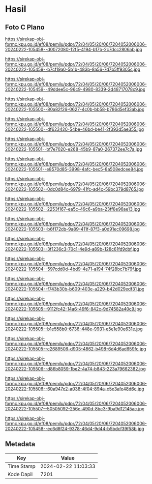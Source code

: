 # Hasil

## Foto C Plano

https://sirekap-obj-formc.kpu.go.id/ef08/pemilu/pdpr/72/04/05/20/06/7204052006006-20240222-105458--d0072080-12f5-4194-b17b-2c7dcc2806ab.jpg

https://sirekap-obj-formc.kpu.go.id/ef08/pemilu/pdpr/72/04/05/20/06/7204052006006-20240222-105459--b7cf19a0-5b1b-483b-8a56-7d7b5ff9305c.jpg

https://sirekap-obj-formc.kpu.go.id/ef08/pemilu/pdpr/72/04/05/20/06/7204052006006-20240222-105459--49ddee5c-96c9-4980-8339-2d48717078c9.jpg

https://sirekap-obj-formc.kpu.go.id/ef08/pemilu/pdpr/72/04/05/20/06/7204052006006-20240222-105500--80a82f26-0627-4c0b-bb58-b786d5ef33ab.jpg

https://sirekap-obj-formc.kpu.go.id/ef08/pemilu/pdpr/72/04/05/20/06/7204052006006-20240222-105500--df623420-54be-46bd-be41-2f393d5ae355.jpg

https://sirekap-obj-formc.kpu.go.id/ef08/pemilu/pdpr/72/04/05/20/06/7204052006006-20240222-105501--bf7e7020-e268-45b9-87a0-267372ee7c7a.jpg

https://sirekap-obj-formc.kpu.go.id/ef08/pemilu/pdpr/72/04/05/20/06/7204052006006-20240222-105501--e8570d85-3998-4afc-bec5-8a508edcee84.jpg

https://sirekap-obj-formc.kpu.go.id/ef08/pemilu/pdpr/72/04/05/20/06/7204052006006-20240222-105502--0dc0d84c-6979-41fc-ad4c-59bc379d8765.jpg

https://sirekap-obj-formc.kpu.go.id/ef08/pemilu/pdpr/72/04/05/20/06/7204052006006-20240222-105502--2253f167-ea5c-49c6-a9ba-23ff8e96ae13.jpg

https://sirekap-obj-formc.kpu.go.id/ef08/pemilu/pdpr/72/04/05/20/06/7204052006006-20240222-105503--b6f172db-9a89-411f-87f3-a0d91ec09698.jpg

https://sirekap-obj-formc.kpu.go.id/ef08/pemilu/pdpr/72/04/05/20/06/7204052006006-20240222-105503--3f1236c3-70c1-4e9d-a89b-128c61fd9dbf.jpg

https://sirekap-obj-formc.kpu.go.id/ef08/pemilu/pdpr/72/04/05/20/06/7204052006006-20240222-105504--597cdd0d-4bd9-4e71-a194-74f28bc7b79f.jpg

https://sirekap-obj-formc.kpu.go.id/ef08/pemilu/pdpr/72/04/05/20/06/7204052006006-20240222-105504--f743b30b-b609-403e-a229-b42d029edf31.jpg

https://sirekap-obj-formc.kpu.go.id/ef08/pemilu/pdpr/72/04/05/20/06/7204052006006-20240222-105505--9112fc42-14a6-49f6-842c-9d74582a40c9.jpg

https://sirekap-obj-formc.kpu.go.id/ef08/pemilu/pdpr/72/04/05/20/06/7204052006006-20240222-105505--b1e558b0-6736-448e-9931-e5e1e90e631e.jpg

https://sirekap-obj-formc.kpu.go.id/ef08/pemilu/pdpr/72/04/05/20/06/7204052006006-20240222-105505--c2689506-d905-4862-b498-6d4d6ad659fc.jpg

https://sirekap-obj-formc.kpu.go.id/ef08/pemilu/pdpr/72/04/05/20/06/7204052006006-20240222-105506--d86b8059-1be2-4a74-b843-223a79662382.jpg

https://sirekap-obj-formc.kpu.go.id/ef08/pemilu/pdpr/72/04/05/20/06/7204052006006-20240222-105506--60a947e2-a038-4f04-894a-c5e3afe48d6c.jpg

https://sirekap-obj-formc.kpu.go.id/ef08/pemilu/pdpr/72/04/05/20/06/7204052006006-20240222-105507--50505092-256e-490d-8bc3-9ba9d12145ac.jpg

https://sirekap-obj-formc.kpu.go.id/ef08/pemilu/pdpr/72/04/05/20/06/7204052006006-20240222-105458--ec6d8f24-9378-46d4-9d44-b5bdcf39f58b.jpg


## Metadata

| Key        | Value               |
| ---------- | ------------------- |
| Time Stamp | 2024-02-22 11:03:33 |
| Kode Dapil | 7201                |



